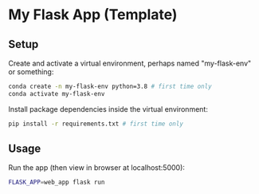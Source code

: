 # My Flask App (Template)

## Setup

Create and activate a virtual environment, perhaps named "my-flask-env" or something:

```sh
conda create -n my-flask-env python=3.8 # first time only
conda activate my-flask-env
```

Install package dependencies inside the virtual environment:

```sh
pip install -r requirements.txt # first time only
```

## Usage

Run the app (then view in browser at localhost:5000):

```sh
FLASK_APP=web_app flask run
```
